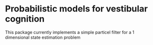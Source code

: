# Probabilistic models for vestibular cognition

This package currently implements a simple particel filter for a 1 dimensional state estimation problem

